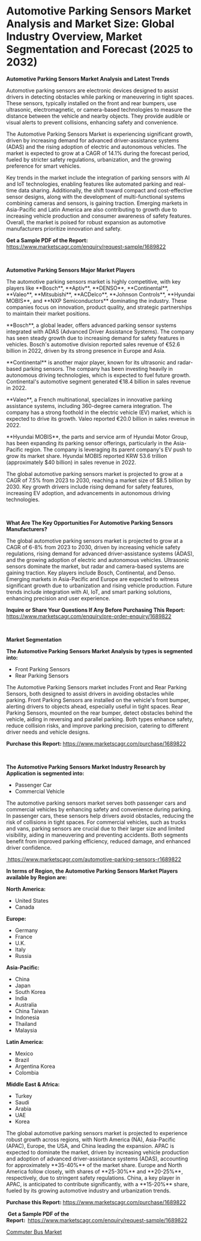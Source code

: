 <p><h1>Automotive Parking Sensors Market Analysis and Market Size: Global Industry Overview, Market Segmentation and Forecast (2025 to 2032)</h1></p><p><strong>Automotive Parking Sensors Market Analysis and Latest Trends</strong></p>
<p><p>Automotive parking sensors are electronic devices designed to assist drivers in detecting obstacles while parking or maneuvering in tight spaces. These sensors, typically installed on the front and rear bumpers, use ultrasonic, electromagnetic, or camera-based technologies to measure the distance between the vehicle and nearby objects. They provide audible or visual alerts to prevent collisions, enhancing safety and convenience.</p><p>The Automotive Parking Sensors Market is experiencing significant growth, driven by increasing demand for advanced driver-assistance systems (ADAS) and the rising adoption of electric and autonomous vehicles. The market is expected to grow at a CAGR of 14.1% during the forecast period, fueled by stricter safety regulations, urbanization, and the growing preference for smart vehicles.</p><p>Key trends in the market include the integration of parking sensors with AI and IoT technologies, enabling features like automated parking and real-time data sharing. Additionally, the shift toward compact and cost-effective sensor designs, along with the development of multi-functional systems combining cameras and sensors, is gaining traction. Emerging markets in Asia-Pacific and Latin America are also contributing to growth due to increasing vehicle production and consumer awareness of safety features. Overall, the market is poised for robust expansion as automotive manufacturers prioritize innovation and safety.</p></p>
<p><strong>Get a Sample PDF of the Report:&nbsp;</strong> <a href="https://www.marketscagr.com/enquiry/request-sample/1689822?utm_campaign=1999&utm_medium=2&utm_source=Github&utm_content=ia&utm_term=22012025&utm_id=automotive-parking-sensors">https://www.marketscagr.com/enquiry/request-sample/1689822</a></p>
<p>&nbsp;</p>
<p><strong>Automotive Parking Sensors Major Market Players</strong></p>
<p><p>The automotive parking sensors market is highly competitive, with key players like **Bosch**, **Aptiv**, **DENSO**, **Continental**, **Valeo**, **Mitsubishi**, **ACDelco**, **Johnson Controls**, **Hyundai MOBIS**, and **NXP Semiconductors** dominating the industry. These companies focus on innovation, product quality, and strategic partnerships to maintain their market positions.</p><p>**Bosch**, a global leader, offers advanced parking sensor systems integrated with ADAS (Advanced Driver Assistance Systems). The company has seen steady growth due to increasing demand for safety features in vehicles. Bosch's automotive division reported sales revenue of €52.6 billion in 2022, driven by its strong presence in Europe and Asia.</p><p>**Continental** is another major player, known for its ultrasonic and radar-based parking sensors. The company has been investing heavily in autonomous driving technologies, which is expected to fuel future growth. Continental's automotive segment generated €18.4 billion in sales revenue in 2022.</p><p>**Valeo**, a French multinational, specializes in innovative parking assistance systems, including 360-degree camera integration. The company has a strong foothold in the electric vehicle (EV) market, which is expected to drive its growth. Valeo reported €20.0 billion in sales revenue in 2022.</p><p>**Hyundai MOBIS**, the parts and service arm of Hyundai Motor Group, has been expanding its parking sensor offerings, particularly in the Asia-Pacific region. The company is leveraging its parent company's EV push to grow its market share. Hyundai MOBIS reported KRW 53.6 trillion (approximately $40 billion) in sales revenue in 2022.</p><p>The global automotive parking sensors market is projected to grow at a CAGR of 7.5% from 2023 to 2030, reaching a market size of $8.5 billion by 2030. Key growth drivers include rising demand for safety features, increasing EV adoption, and advancements in autonomous driving technologies.</p></p>
<p>&nbsp;</p>
<p><strong>What Are The Key Opportunities For Automotive Parking Sensors Manufacturers?</strong></p>
<p><p>The global automotive parking sensors market is projected to grow at a CAGR of 6-8% from 2023 to 2030, driven by increasing vehicle safety regulations, rising demand for advanced driver-assistance systems (ADAS), and the growing adoption of electric and autonomous vehicles. Ultrasonic sensors dominate the market, but radar and camera-based systems are gaining traction. Key players include Bosch, Continental, and Denso. Emerging markets in Asia-Pacific and Europe are expected to witness significant growth due to urbanization and rising vehicle production. Future trends include integration with AI, IoT, and smart parking solutions, enhancing precision and user experience.</p></p>
<p><strong>Inquire or Share Your Questions If Any Before Purchasing This Report:</strong> <a href="https://www.marketscagr.com/enquiry/pre-order-enquiry/1689822?utm_campaign=1999&utm_medium=2&utm_source=Github&utm_content=ia&utm_term=22012025&utm_id=automotive-parking-sensors">https://www.marketscagr.com/enquiry/pre-order-enquiry/1689822</a></p>
<p>&nbsp;</p>
<p><strong>Market Segmentation</strong></p>
<p><strong>The Automotive Parking Sensors Market Analysis by types is segmented into:</strong></p>
<p><ul><li>Front Parking Sensors</li><li>Rear Parking Sensors</li></ul></p>
<p><p>The Automotive Parking Sensors market includes Front and Rear Parking Sensors, both designed to assist drivers in avoiding obstacles while parking. Front Parking Sensors are installed on the vehicle's front bumper, alerting drivers to objects ahead, especially useful in tight spaces. Rear Parking Sensors, mounted on the rear bumper, detect obstacles behind the vehicle, aiding in reversing and parallel parking. Both types enhance safety, reduce collision risks, and improve parking precision, catering to different driver needs and vehicle designs.</p></p>
<p><strong>Purchase this Report:&nbsp;</strong><a href="https://www.marketscagr.com/purchase/1689822?utm_campaign=1999&utm_medium=2&utm_source=Github&utm_content=ia&utm_term=22012025&utm_id=automotive-parking-sensors">https://www.marketscagr.com/purchase/1689822</a></p>
<p>&nbsp;</p>
<p><strong>The Automotive Parking Sensors Market Industry Research by Application is segmented into:</strong></p>
<p><ul><li>Passenger Car</li><li>Commercial Vehicle</li></ul></p>
<p><p>The automotive parking sensors market serves both passenger cars and commercial vehicles by enhancing safety and convenience during parking. In passenger cars, these sensors help drivers avoid obstacles, reducing the risk of collisions in tight spaces. For commercial vehicles, such as trucks and vans, parking sensors are crucial due to their larger size and limited visibility, aiding in maneuvering and preventing accidents. Both segments benefit from improved parking efficiency, reduced damage, and enhanced driver confidence.</p></p>
<p><a href="https://www.marketscagr.com/automotive-parking-sensors-r1689822?utm_campaign=1999&utm_medium=2&utm_source=Github&utm_content=ia&utm_term=22012025&utm_id=automotive-parking-sensors">&nbsp;https://www.marketscagr.com/automotive-parking-sensors-r1689822</a></p>
<p><strong>In terms of Region, the Automotive Parking Sensors Market Players available by Region are:</strong></p>
<p>
    <p> <strong> North America: </strong>
        <ul>
            <li>United States</li>
            <li>Canada</li>
        </ul>
        </p> 
    <p> <strong> Europe: </strong>
        <ul>
            <li>Germany</li>
            <li>France</li>
            <li>U.K.</li>
            <li>Italy</li>
            <li>Russia</li>
        </ul>
        </p> 
    <p> <strong> Asia-Pacific: </strong>
        <ul>
            <li>China</li>
            <li>Japan</li>
            <li>South Korea</li>
            <li>India</li>
            <li>Australia</li>
            <li>China Taiwan</li>
            <li>Indonesia</li>
            <li>Thailand</li>
            <li>Malaysia</li>
        </ul>
        </p> 
    <p> <strong> Latin America: </strong>
        <ul>
            <li>Mexico</li>
            <li>Brazil</li>
            <li>Argentina Korea</li>
            <li>Colombia</li>
        </ul>
        </p> 
    <p> <strong> Middle East & Africa: </strong>
        <ul>
            <li>Turkey</li>
            <li>Saudi</li>
            <li>Arabia</li>
            <li>UAE</li>
            <li>Korea</li>
        </ul>
    </p>
    </p>
<p><p>The global automotive parking sensors market is projected to experience robust growth across regions, with North America (NA), Asia-Pacific (APAC), Europe, the USA, and China leading the expansion. APAC is expected to dominate the market, driven by increasing vehicle production and adoption of advanced driver-assistance systems (ADAS), accounting for approximately **35-40%** of the market share. Europe and North America follow closely, with shares of **25-30%** and **20-25%**, respectively, due to stringent safety regulations. China, a key player in APAC, is anticipated to contribute significantly, with a **15-20%** share, fueled by its growing automotive industry and urbanization trends.</p></p>
<p><strong>Purchase this Report: </strong><a href="https://www.marketscagr.com/purchase/1689822?utm_campaign=1999&utm_medium=2&utm_source=Github&utm_content=ia&utm_term=22012025&utm_id=automotive-parking-sensors">https://www.marketscagr.com/purchase/1689822</a></p>
<p>&nbsp;<strong>Get a Sample PDF of the Report:&nbsp;&nbsp;</strong><a href="https://www.marketscagr.com/enquiry/request-sample/1689822?utm_campaign=1999&utm_medium=2&utm_source=Github&utm_content=ia&utm_term=22012025&utm_id=automotive-parking-sensors">https://www.marketscagr.com/enquiry/request-sample/1689822</a></p>
<p><strong></strong></p>
<p><p><a href="https://github.com/pizolina/Market-Research-Report-List-6/blob/main/commuter-bus-market.md?utm_campaign=1999&utm_medium=2&utm_source=Github&utm_content=ia&utm_term=22012025&utm_id=automotive-parking-sensors">Commuter Bus Market</a></p></p>
